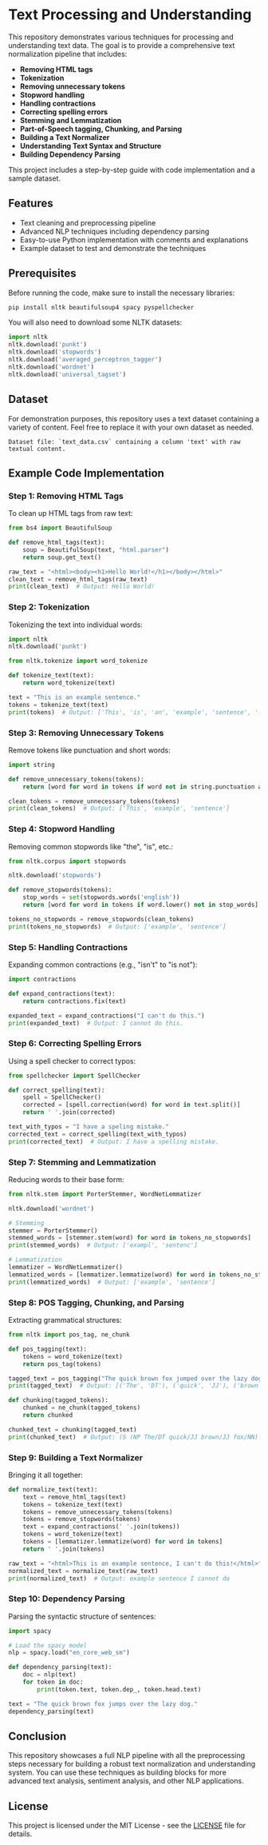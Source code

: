 
# Text Processing and Understanding

This repository demonstrates various techniques for processing and understanding text data. The goal is to provide a comprehensive text normalization pipeline that includes:

- **Removing HTML tags**
- **Tokenization**
- **Removing unnecessary tokens**
- **Stopword handling**
- **Handling contractions**
- **Correcting spelling errors**
- **Stemming and Lemmatization**
- **Part-of-Speech tagging, Chunking, and Parsing**
- **Building a Text Normalizer**
- **Understanding Text Syntax and Structure**
- **Building Dependency Parsing**

This project includes a step-by-step guide with code implementation and a sample dataset.

## Features

- Text cleaning and preprocessing pipeline
- Advanced NLP techniques including dependency parsing
- Easy-to-use Python implementation with comments and explanations
- Example dataset to test and demonstrate the techniques

## Prerequisites

Before running the code, make sure to install the necessary libraries:

```bash
pip install nltk beautifulsoup4 spacy pyspellchecker
```

You will also need to download some NLTK datasets:

```python
import nltk
nltk.download('punkt')
nltk.download('stopwords')
nltk.download('averaged_perceptron_tagger')
nltk.download('wordnet')
nltk.download('universal_tagset')
```

## Dataset

For demonstration purposes, this repository uses a text dataset containing a variety of content. Feel free to replace it with your own dataset as needed.

```plaintext
Dataset file: `text_data.csv` containing a column 'text' with raw textual content.
```

## Example Code Implementation

### Step 1: Removing HTML Tags

To clean up HTML tags from raw text:

```python
from bs4 import BeautifulSoup

def remove_html_tags(text):
    soup = BeautifulSoup(text, "html.parser")
    return soup.get_text()

raw_text = "<html><body><h1>Hello World!</h1></body></html>"
clean_text = remove_html_tags(raw_text)
print(clean_text)  # Output: Hello World!
```

### Step 2: Tokenization

Tokenizing the text into individual words:

```python
import nltk
nltk.download('punkt')

from nltk.tokenize import word_tokenize

def tokenize_text(text):
    return word_tokenize(text)

text = "This is an example sentence."
tokens = tokenize_text(text)
print(tokens)  # Output: ['This', 'is', 'an', 'example', 'sentence', '.']
```

### Step 3: Removing Unnecessary Tokens

Remove tokens like punctuation and short words:

```python
import string

def remove_unnecessary_tokens(tokens):
    return [word for word in tokens if word not in string.punctuation and len(word) > 2]

clean_tokens = remove_unnecessary_tokens(tokens)
print(clean_tokens)  # Output: ['This', 'example', 'sentence']
```

### Step 4: Stopword Handling

Removing common stopwords like "the", "is", etc.:

```python
from nltk.corpus import stopwords

nltk.download('stopwords')

def remove_stopwords(tokens):
    stop_words = set(stopwords.words('english'))
    return [word for word in tokens if word.lower() not in stop_words]

tokens_no_stopwords = remove_stopwords(clean_tokens)
print(tokens_no_stopwords)  # Output: ['example', 'sentence']
```

### Step 5: Handling Contractions

Expanding common contractions (e.g., "isn't" to "is not"):

```python
import contractions

def expand_contractions(text):
    return contractions.fix(text)

expanded_text = expand_contractions("I can't do this.")
print(expanded_text)  # Output: I cannot do this.
```

### Step 6: Correcting Spelling Errors

Using a spell checker to correct typos:

```python
from spellchecker import SpellChecker

def correct_spelling(text):
    spell = SpellChecker()
    corrected = [spell.correction(word) for word in text.split()]
    return ' '.join(corrected)

text_with_typos = "I have a speling mistake."
corrected_text = correct_spelling(text_with_typos)
print(corrected_text)  # Output: I have a spelling mistake.
```

### Step 7: Stemming and Lemmatization

Reducing words to their base form:

```python
from nltk.stem import PorterStemmer, WordNetLemmatizer

nltk.download('wordnet')

# Stemming
stemmer = PorterStemmer()
stemmed_words = [stemmer.stem(word) for word in tokens_no_stopwords]
print(stemmed_words)  # Output: ['exampl', 'sentenc']

# Lemmatization
lemmatizer = WordNetLemmatizer()
lemmatized_words = [lemmatizer.lemmatize(word) for word in tokens_no_stopwords]
print(lemmatized_words)  # Output: ['example', 'sentence']
```

### Step 8: POS Tagging, Chunking, and Parsing

Extracting grammatical structures:

```python
from nltk import pos_tag, ne_chunk

def pos_tagging(text):
    tokens = word_tokenize(text)
    return pos_tag(tokens)

tagged_text = pos_tagging("The quick brown fox jumped over the lazy dog.")
print(tagged_text)  # Output: [('The', 'DT'), ('quick', 'JJ'), ('brown', 'JJ'), ...]

def chunking(tagged_tokens):
    chunked = ne_chunk(tagged_tokens)
    return chunked

chunked_text = chunking(tagged_text)
print(chunked_text)  # Output: (S (NP The/DT quick/JJ brown/JJ fox/NN) jumped/VBD ...)
```

### Step 9: Building a Text Normalizer

Bringing it all together:

```python
def normalize_text(text):
    text = remove_html_tags(text)
    tokens = tokenize_text(text)
    tokens = remove_unnecessary_tokens(tokens)
    tokens = remove_stopwords(tokens)
    text = expand_contractions(' '.join(tokens))
    tokens = word_tokenize(text)
    tokens = [lemmatizer.lemmatize(word) for word in tokens]
    return ' '.join(tokens)

raw_text = "<html>This is an example sentence, I can't do this!</html>"
normalized_text = normalize_text(raw_text)
print(normalized_text)  # Output: example sentence I cannot do
```

### Step 10: Dependency Parsing

Parsing the syntactic structure of sentences:

```python
import spacy

# Load the spacy model
nlp = spacy.load("en_core_web_sm")

def dependency_parsing(text):
    doc = nlp(text)
    for token in doc:
        print(token.text, token.dep_, token.head.text)

text = "The quick brown fox jumps over the lazy dog."
dependency_parsing(text)
```

## Conclusion

This repository showcases a full NLP pipeline with all the preprocessing steps necessary for building a robust text normalization and understanding system. You can use these techniques as building blocks for more advanced text analysis, sentiment analysis, and other NLP applications.

## License

This project is licensed under the MIT License - see the [LICENSE](LICENSE) file for details.

